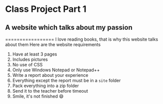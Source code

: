 # Class Project Part 1
## A website which talks about my passion
=================
I love reading books, that is why this website talks about them
Here are the website requirements
1. Have at least 3 pages
2. Includes pictures
3. No use of CSS
4. Only use Windows Notepad or Notepad++
5. Write a report about your experience
6. Everything except the report must be in a `site` folder
6. Pack everything into a zip folder
7. Send it to the teacher before timeout
8. Smile, it's not finished :smile:

